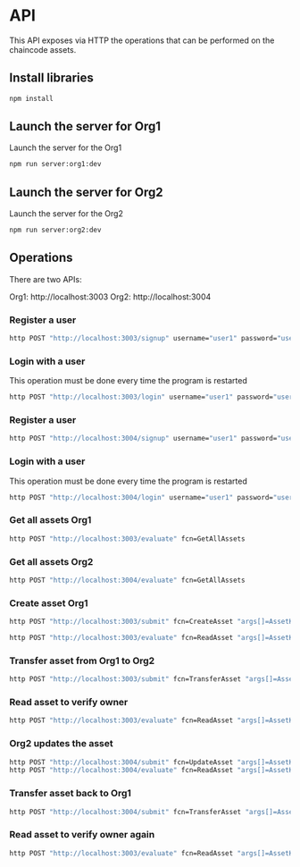 # API

This API exposes via HTTP the operations that can be performed on the chaincode assets.

## Install libraries

```bash
npm install
```

## Launch the server for Org1

Launch the server for the Org1

```bash
npm run server:org1:dev
```

## Launch the server for Org2

Launch the server for the Org2

```bash
npm run server:org2:dev
```

## Operations

There are two APIs:

Org1: http://localhost:3003
Org2: http://localhost:3004

### Register a user

```bash
http POST "http://localhost:3003/signup" username="user1" password="user1pw"
```

### Login with a user

This operation must be done every time the program is restarted

```bash
http POST "http://localhost:3003/login" username="user1" password="user1pw"
```

### Register a user

```bash
http POST "http://localhost:3004/signup" username="user1" password="user1pw"
```

### Login with a user

This operation must be done every time the program is restarted

```bash
http POST "http://localhost:3004/login" username="user1" password="user1pw"
```
<!-- TODO: Interact with assets API -->


### Get all assets Org1

```bash
http POST "http://localhost:3003/evaluate" fcn=GetAllAssets 
```
### Get all assets Org2

```bash
http POST "http://localhost:3004/evaluate" fcn=GetAllAssets 
```


### Create asset Org1

```bash
http POST "http://localhost:3003/submit" fcn=CreateAsset "args[]=AssetKey11" "args[]=Blue" "args[]=10" "args[]=4"

http POST "http://localhost:3003/evaluate" fcn=ReadAsset "args[]=AssetKey11"
```

### Transfer asset from Org1 to Org2
```bash
http POST "http://localhost:3003/submit" fcn=TransferAsset "args[]=AssetKey11" "args[]=Org2MSP:x509::/OU=admin/CN=admin::/C=ES/L=Alicante/=Alicante/O=Kung Fu Software/OU=Tech/CN=ca"
```


### Read asset to verify owner

```bash
http POST "http://localhost:3003/evaluate" fcn=ReadAsset "args[]=AssetKey11"

```
### Org2 updates the asset

```bash
http POST "http://localhost:3004/submit" fcn=UpdateAsset "args[]=AssetKey11" "args[]=Red" "args[]=10" "args[]=4"
http POST "http://localhost:3004/evaluate" fcn=ReadAsset "args[]=AssetKey11"
```

### Transfer asset back to Org1


```bash
http POST "http://localhost:3004/submit" fcn=TransferAsset "args[]=AssetKey11" "args[]=Org1MSP:x509::/OU=admin/CN=admin::/C=ES/L=Alicante/=Alicante/O=Kung Fu Software/OU=Tech/CN=ca"

```
### Read asset to verify owner again

```bash
http POST "http://localhost:3003/evaluate" fcn=ReadAsset "args[]=AssetKey11"

```